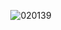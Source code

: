 <p align="center"> <img src="https://komarev.com/ghpvc/?username=c
elysianrealmego&label=　　dawnbringer　🍓　　　&color=e62020&style=flat" alt="020139" />